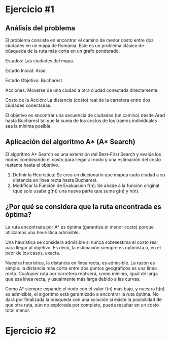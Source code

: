 # Ejercicio #1

## Análisis del problema

El problema consiste en encontrar el camino de menor costo entre dos ciudades en un mapa de Rumania. Este es un problema clásico de búsqueda de la ruta más corta en un grafo ponderado.

Estados: Las ciudades del mapa.

Estado Inicial: Arad.

Estado Objetivo: Bucharest.

Acciones: Moverse de una ciudad a otra ciudad conectada directamente.

Costo de la Acción: La distancia (costo) real de la carretera entre dos ciudades conectadas.

El objetivo es encontrar una secuencia de ciudades (un camino) desde Arad hasta Bucharest tal que la suma de los costos de los tramos individuales sea la mínima posible.


## Aplicación del algoritmo A* (A* Search)

El algoritmo A* Search es una extensión del Best-First Search y evalúa los nodos combinando el costo para llegar al nodo y una estimación del costo restante hasta el objetivo.

1. Definir la Heurística: Se crea un diccionario que mapea cada ciudad a su distancia en línea recta hasta Bucharest.
2. Modificar la Función de Evaluación f(n): Se añade a la función original (que solo usaba g(n)) una nueva parte que suma g(n) y h(n).

## ¿Por qué se considera que la ruta encontrada es óptima?

La ruta encontrada por A* es óptima (garantiza el menor costo) porque utilizamos una heurística admisible.

Una heurística se considera admisible si nunca sobreestima el costo real para llegar al objetivo. Es decir, la estimación siempre es optimista o, en el peor de los casos, exacta.

Nuestra heurística, la distancia en línea recta, es admisible. La razón es simple: la distancia más corta entre dos puntos geográficos es una línea recta. Cualquier ruta por carretera real será, como mínimo, igual de larga que esa línea recta, y usualmente más larga debido a las curvas.

Como A* siempre expande el nodo con el valor f(n) más bajo, y nuestra h(n) es admisible, el algoritmo está garantizado a encontrar la ruta óptima. No dará por finalizada la búsqueda con una solución si existe la posibilidad de que otra ruta, aún no explorada por completo, pueda resultar en un costo total menor.


# Ejercicio #2




